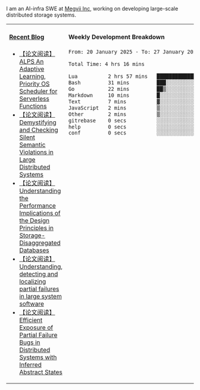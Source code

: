 I am an AI-infra SWE at [Megvii Inc](https://en.megvii.com/), working on developing large-scale distributed storage systems.

<table width="960px">
<tr>
<td valign="top" width="50%">

#### <a href="https://www.kongjun18.me" target="_blank">Recent Blog</a>

<!-- BLOG-POST-LIST:START -->
- [【论文阅读】ALPS An Adaptive Learning, Priority OS Scheduler for Serverless Functions](https://kongjun18.github.io/posts/alps-an-adaptive-learning-priority-os-scheduler-for-serverless-functions/)
- [【论文阅读】Demystifying and Checking Silent Semantic Violations in Large Distributed Systems](https://kongjun18.github.io/posts/demystifying-and-checking-silent-semantic-violations-in-large-distributed-systems/)
- [【论文阅读】Understanding the Performance Implications of the Design Principles in Storage-Disaggregated Databases](https://kongjun18.github.io/posts/understanding-the-performance-implications-of-the-design-principles-in-storage-disaggregated-databases/)
- [【论文阅读】Understanding, detecting and localizing partial failures in large system software](https://kongjun18.github.io/posts/understanding-detecting-and-localizing-partial-failures-in-large-system-software/)
- [【论文阅读】Efficient Exposure of Partial Failure Bugs in Distributed Systems with Inferred Abstract States](https://kongjun18.github.io/posts/efficient-exposure-of-partial-failure-bugs-in-distributed-systems-with-inferred-abstract-states/)
<!-- BLOG-POST-LIST:END -->

</td>
<td valign="top" width="50%">

#### Weekly Development Breakdown

<!--START_SECTION:waka-->

```txt
From: 20 January 2025 - To: 27 January 2025

Total Time: 4 hrs 16 mins

Lua          2 hrs 57 mins   █████████████████▒░░░░░░░   69.41 %
Bash         31 mins         ███░░░░░░░░░░░░░░░░░░░░░░   12.34 %
Go           22 mins         ██▒░░░░░░░░░░░░░░░░░░░░░░   08.88 %
Markdown     10 mins         █░░░░░░░░░░░░░░░░░░░░░░░░   04.14 %
Text         7 mins          ▓░░░░░░░░░░░░░░░░░░░░░░░░   02.76 %
JavaScript   2 mins          ▒░░░░░░░░░░░░░░░░░░░░░░░░   01.01 %
Other        2 mins          ▒░░░░░░░░░░░░░░░░░░░░░░░░   00.99 %
gitrebase    0 secs          ░░░░░░░░░░░░░░░░░░░░░░░░░   00.27 %
help         0 secs          ░░░░░░░░░░░░░░░░░░░░░░░░░   00.18 %
conf         0 secs          ░░░░░░░░░░░░░░░░░░░░░░░░░   00.02 %
```

<!--END_SECTION:waka-->
</td>
</tr>

</table>
